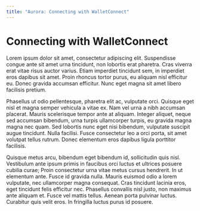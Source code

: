 ```yaml
---
title: "Aurora: Connecting with WalletConnect"
---
```


# Connecting with WalletConnect

Lorem ipsum dolor sit amet, consectetur adipiscing elit. Suspendisse congue
ante sit amet urna tincidunt, non lobortis erat pharetra. Cras viverra erat
vitae risus auctor varius. Etiam imperdiet tincidunt sem, in imperdiet eros
dapibus sit amet. Proin rhoncus tortor purus, eu aliquam nisl efficitur eu.
Donec gravida accumsan efficitur. Nunc eget magna sit amet libero facilisis
pretium.

Phasellus ut odio pellentesque, pharetra elit ac, vulputate orci. Quisque
eget nisl et magna semper vehicula a vitae ex. Nam vel urna a nibh accumsan
placerat. Mauris scelerisque tempor ante at aliquam. Integer aliquet, neque
sed accumsan bibendum, urna turpis ullamcorper turpis, eu gravida magna
magna nec quam. Sed lobortis nunc eget nisi bibendum, vulputate suscipit
augue tincidunt. Nulla facilisi. Fusce consectetur leo a orci porta, sit
amet volutpat tellus rutrum. Donec elementum eros dapibus ligula porttitor
facilisis.

Quisque metus arcu, bibendum eget bibendum id, sollicitudin quis nisl.
Vestibulum ante ipsum primis in faucibus orci luctus et ultrices posuere
cubilia curae; Proin consectetur urna vitae metus cursus hendrerit. In ut
elementum ante. Fusce id gravida nulla. Mauris euismod odio a lorem
vulputate, nec ullamcorper magna consequat. Cras tincidunt lacinia eros,
eget tincidunt felis efficitur nec. Phasellus convallis nisl justo, non
maximus ante aliquam et. Fusce vel mattis tellus. Aenean porta pulvinar
luctus. Curabitur quis velit eros. In fringilla luctus purus id posuere.
